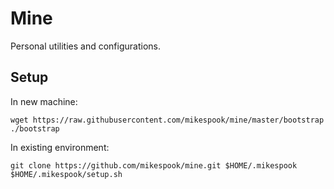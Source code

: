 Mine
====

Personal utilities and configurations.

Setup
-----

In new machine:

```
wget https://raw.githubusercontent.com/mikespook/mine/master/bootstrap
./bootstrap
```

In existing environment:

```
git clone https://github.com/mikespook/mine.git $HOME/.mikespook
$HOME/.mikespook/setup.sh
```
